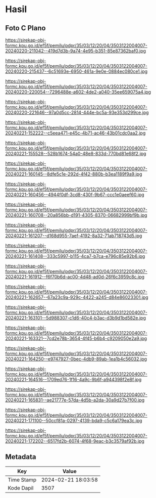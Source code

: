 # Hasil

## Foto C Plano

https://sirekap-obj-formc.kpu.go.id/ef5f/pemilu/pdpr/35/03/12/20/04/3503122004007-20240220-211042--419d7d3b-9a74-4e95-b351-85e87362baf0.jpg

https://sirekap-obj-formc.kpu.go.id/ef5f/pemilu/pdpr/35/03/12/20/04/3503122004007-20240220-215437--6c51693e-6950-461a-9e0e-0884ec080ce1.jpg

https://sirekap-obj-formc.kpu.go.id/ef5f/pemilu/pdpr/35/03/12/20/04/3503122004007-20240220-220054--7296488e-a602-4de2-a040-35ee659075a4.jpg

https://sirekap-obj-formc.kpu.go.id/ef5f/pemilu/pdpr/35/03/12/20/04/3503122004007-20240220-221646--97a0d5cc-2814-444e-bc5a-93e353d299ce.jpg

https://sirekap-obj-formc.kpu.go.id/ef5f/pemilu/pdpr/35/03/12/20/04/3503122004007-20240221-152222--c5eea471-e45c-4b71-ac46-43b01cdc0aa2.jpg

https://sirekap-obj-formc.kpu.go.id/ef5f/pemilu/pdpr/35/03/12/20/04/3503122004007-20240221-155528--528b1674-54a0-48e8-833d-770bd81e68f2.jpg

https://sirekap-obj-formc.kpu.go.id/ef5f/pemilu/pdpr/35/03/12/20/04/3503122004007-20240221-160145--8dfe5c1e-292d-4f42-880b-b3ea1189f9a9.jpg

https://sirekap-obj-formc.kpu.go.id/ef5f/pemilu/pdpr/35/03/12/20/04/3503122004007-20240221-160456--4944f0df-3cd8-430f-9b67-ccc1e0aeef60.jpg

https://sirekap-obj-formc.kpu.go.id/ef5f/pemilu/pdpr/35/03/12/20/04/3503122004007-20240221-160708--20a856bb-d191-4305-8370-06682999bf9b.jpg

https://sirekap-obj-formc.kpu.go.id/ef5f/pemilu/pdpr/35/03/12/20/04/3503122004007-20240221-161207--d168d955-7aef-4192-8a32-71ab718743d5.jpg

https://sirekap-obj-formc.kpu.go.id/ef5f/pemilu/pdpr/35/03/12/20/04/3503122004007-20240221-161408--333c5997-b115-4ca7-b7ca-e796c85e92b6.jpg

https://sirekap-obj-formc.kpu.go.id/ef5f/pemilu/pdpr/35/03/12/20/04/3503122004007-20240221-161912--f6f70b6d-ac00-4d48-ad0d-26f6c3959c8c.jpg

https://sirekap-obj-formc.kpu.go.id/ef5f/pemilu/pdpr/35/03/12/20/04/3503122004007-20240221-162657--67a23c9a-929c-4422-a245-d84e86023301.jpg

https://sirekap-obj-formc.kpu.go.id/ef5f/pemilu/pdpr/35/03/12/20/04/3503122004007-20240221-163101--5d988307-c1d6-40c4-b3ac-d3b9d1bd582e.jpg

https://sirekap-obj-formc.kpu.go.id/ef5f/pemilu/pdpr/35/03/12/20/04/3503122004007-20240221-163321--7cd2e78b-3654-4f45-b6b4-c9209050e2a9.jpg

https://sirekap-obj-formc.kpu.go.id/ef5f/pemilu/pdpr/35/03/12/20/04/3503122004007-20240221-164250--e9747927-0bec-4db9-89ab-1ea1b4c56032.jpg

https://sirekap-obj-formc.kpu.go.id/ef5f/pemilu/pdpr/35/03/12/20/04/3503122004007-20240221-164516--1709ed76-1f16-4a9c-9b6f-a944398f2e8f.jpg

https://sirekap-obj-formc.kpu.go.id/ef5f/pemilu/pdpr/35/03/12/20/04/3503122004007-20240221-165831--ae21777e-57da-4d5b-a2da-30a9d27b7f00.jpg

https://sirekap-obj-formc.kpu.go.id/ef5f/pemilu/pdpr/35/03/12/20/04/3503122004007-20240221-171100--50ccf81a-0297-4139-bda9-c5c6a179ea3c.jpg

https://sirekap-obj-formc.kpu.go.id/ef5f/pemilu/pdpr/35/03/12/20/04/3503122004007-20240221-172202--6517fd2b-6074-4f68-9eac-b3c3579af92b.jpg


## Metadata

| Key        | Value               |
| ---------- | ------------------- |
| Time Stamp | 2024-02-21 18:03:58 |
| Kode Dapil | 3507                |



